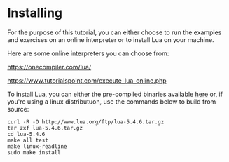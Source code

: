 # Installing

For the purpose of this tutorial, you can either choose to run the examples and exercises on an online interpreter or to install Lua on your machine.

Here are some online interpreters you can choose from:

https://onecompiler.com/lua/

https://www.tutorialspoint.com/execute_lua_online.php

To install Lua, you can either the pre-compiled binaries available [here](https://luabinaries.sourceforge.net/) or, if you're using a linux distributuon, use the commands below to build from source:

```
curl -R -O http://www.lua.org/ftp/lua-5.4.6.tar.gz
tar zxf lua-5.4.6.tar.gz
cd lua-5.4.6
make all test
make linux-readline
sudo make install
```